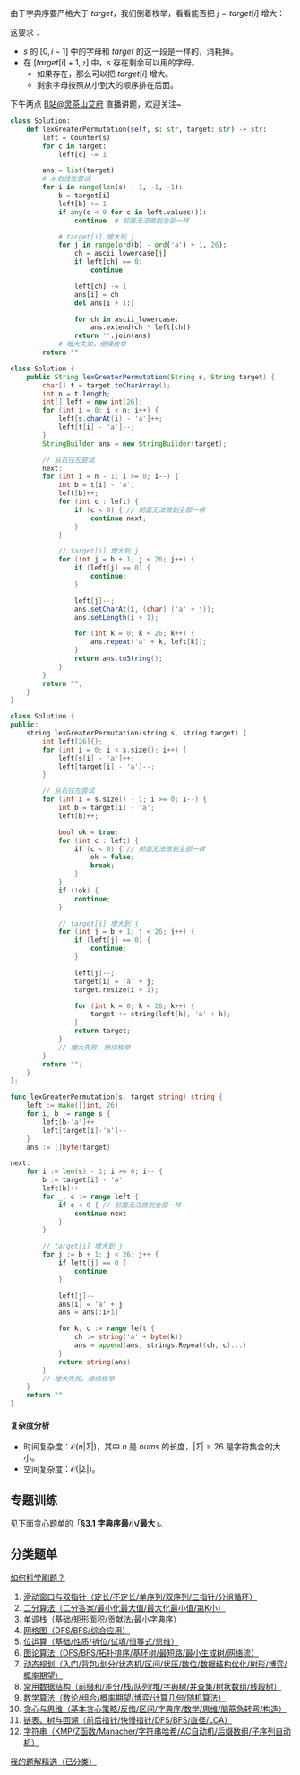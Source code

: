 由于字典序要严格大于 $\textit{target}$，我们倒着枚举，看看能否把 $j = \textit{target}[i]$ 增大：

这要求：

- $s$ 的 $[0,i-1]$ 中的字母和 $\textit{target}$ 的这一段是一样的，消耗掉。
- 在 $[\textit{target}[i]+1,\texttt{z}]$ 中，$s$ 存在剩余可以用的字母。
  - 如果存在，那么可以把 $\textit{target}[i]$ 增大。
  - 剩余字母按照从小到大的顺序排在后面。

下午两点 [B站@灵茶山艾府](https://space.bilibili.com/206214) 直播讲题，欢迎关注~

```py [sol-Python3]
class Solution:
    def lexGreaterPermutation(self, s: str, target: str) -> str:
        left = Counter(s)
        for c in target:
            left[c] -= 1

        ans = list(target)
        # 从右往左尝试
        for i in range(len(s) - 1, -1, -1):
            b = target[i]
            left[b] += 1
            if any(c < 0 for c in left.values()):
                continue  # 前面无法做到全部一样

            # target[i] 增大到 j
            for j in range(ord(b) - ord('a') + 1, 26):
                ch = ascii_lowercase[j]
                if left[ch] == 0:
                    continue

                left[ch] -= 1
                ans[i] = ch
                del ans[i + 1:]

                for ch in ascii_lowercase:
                    ans.extend(ch * left[ch])
                return ''.join(ans)
            # 增大失败，继续枚举
        return ""
```

```java [sol-Java]
class Solution {
    public String lexGreaterPermutation(String s, String target) {
        char[] t = target.toCharArray();
        int n = t.length;
        int[] left = new int[26];
        for (int i = 0; i < n; i++) {
            left[s.charAt(i) - 'a']++;
            left[t[i] - 'a']--;
        }
        StringBuilder ans = new StringBuilder(target);

        // 从右往左尝试
        next:
        for (int i = n - 1; i >= 0; i--) {
            int b = t[i] - 'a';
            left[b]++;
            for (int c : left) {
                if (c < 0) { // 前面无法做到全部一样
                    continue next;
                }
            }

            // target[i] 增大到 j
            for (int j = b + 1; j < 26; j++) {
                if (left[j] == 0) {
                    continue;
                }

                left[j]--;
                ans.setCharAt(i, (char) ('a' + j));
                ans.setLength(i + 1);

                for (int k = 0; k < 26; k++) {
                    ans.repeat('a' + k, left[k]);
                }
                return ans.toString();
            }
        }
        return "";
    }
}
```

```cpp [sol-C++]
class Solution {
public:
    string lexGreaterPermutation(string s, string target) {
        int left[26]{};
        for (int i = 0; i < s.size(); i++) {
            left[s[i] - 'a']++;
            left[target[i] - 'a']--;
        }

        // 从右往左尝试
        for (int i = s.size() - 1; i >= 0; i--) {
            int b = target[i] - 'a';
            left[b]++;

            bool ok = true;
            for (int c : left) {
                if (c < 0) { // 前面无法做到全部一样
                    ok = false;
                    break;
                }
            }
            if (!ok) {
                continue;
            }

            // target[i] 增大到 j
            for (int j = b + 1; j < 26; j++) {
                if (left[j] == 0) {
                    continue;
                }

                left[j]--;
                target[i] = 'a' + j;
                target.resize(i + 1);

                for (int k = 0; k < 26; k++) {
                    target += string(left[k], 'a' + k);
                }
                return target;
            }
            // 增大失败，继续枚举
        }
        return "";
    }
};
```

```go [sol-Go]
func lexGreaterPermutation(s, target string) string {
	left := make([]int, 26)
	for i, b := range s {
		left[b-'a']++
		left[target[i]-'a']--
	}
	ans := []byte(target)

next:
	for i := len(s) - 1; i >= 0; i-- {
		b := target[i] - 'a'
		left[b]++
		for _, c := range left {
			if c < 0 { // 前面无法做到全部一样
				continue next
			}
		}

		// target[i] 增大到 j
		for j := b + 1; j < 26; j++ {
			if left[j] == 0 {
				continue
			}

			left[j]--
			ans[i] = 'a' + j
			ans = ans[:i+1]

			for k, c := range left {
				ch := string('a' + byte(k))
				ans = append(ans, strings.Repeat(ch, c)...)
			}
			return string(ans)
		}
		// 增大失败，继续枚举
	}
	return ""
}
```

#### 复杂度分析

- 时间复杂度：$\mathcal{O}(n|\Sigma|)$，其中 $n$ 是 $\textit{nums}$ 的长度，$|\Sigma|=26$ 是字符集合的大小。
- 空间复杂度：$\mathcal{O}(|\Sigma|)$。

## 专题训练

见下面贪心题单的「**§3.1 字典序最小/最大**」。

## 分类题单

[如何科学刷题？](https://leetcode.cn/circle/discuss/RvFUtj/)

1. [滑动窗口与双指针（定长/不定长/单序列/双序列/三指针/分组循环）](https://leetcode.cn/circle/discuss/0viNMK/)
2. [二分算法（二分答案/最小化最大值/最大化最小值/第K小）](https://leetcode.cn/circle/discuss/SqopEo/)
3. [单调栈（基础/矩形面积/贡献法/最小字典序）](https://leetcode.cn/circle/discuss/9oZFK9/)
4. [网格图（DFS/BFS/综合应用）](https://leetcode.cn/circle/discuss/YiXPXW/)
5. [位运算（基础/性质/拆位/试填/恒等式/思维）](https://leetcode.cn/circle/discuss/dHn9Vk/)
6. [图论算法（DFS/BFS/拓扑排序/基环树/最短路/最小生成树/网络流）](https://leetcode.cn/circle/discuss/01LUak/)
7. [动态规划（入门/背包/划分/状态机/区间/状压/数位/数据结构优化/树形/博弈/概率期望）](https://leetcode.cn/circle/discuss/tXLS3i/)
8. [常用数据结构（前缀和/差分/栈/队列/堆/字典树/并查集/树状数组/线段树）](https://leetcode.cn/circle/discuss/mOr1u6/)
9. [数学算法（数论/组合/概率期望/博弈/计算几何/随机算法）](https://leetcode.cn/circle/discuss/IYT3ss/)
10. [贪心与思维（基本贪心策略/反悔/区间/字典序/数学/思维/脑筋急转弯/构造）](https://leetcode.cn/circle/discuss/g6KTKL/)
11. [链表、树与回溯（前后指针/快慢指针/DFS/BFS/直径/LCA）](https://leetcode.cn/circle/discuss/K0n2gO/)
12. [字符串（KMP/Z函数/Manacher/字符串哈希/AC自动机/后缀数组/子序列自动机）](https://leetcode.cn/circle/discuss/SJFwQI/)

[我的题解精选（已分类）](https://github.com/EndlessCheng/codeforces-go/blob/master/leetcode/SOLUTIONS.md)
